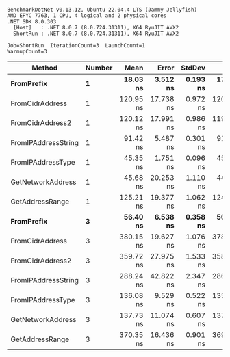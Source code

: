 ```

BenchmarkDotNet v0.13.12, Ubuntu 22.04.4 LTS (Jammy Jellyfish)
AMD EPYC 7763, 1 CPU, 4 logical and 2 physical cores
.NET SDK 8.0.303
  [Host]   : .NET 8.0.7 (8.0.724.31311), X64 RyuJIT AVX2
  ShortRun : .NET 8.0.7 (8.0.724.31311), X64 RyuJIT AVX2

Job=ShortRun  IterationCount=3  LaunchCount=1  
WarmupCount=3  

```
| Method              | Number | Mean      | Error     | StdDev   | Min       | Max       | Gen0   | Allocated |
|-------------------- |------- |----------:|----------:|---------:|----------:|----------:|-------:|----------:|
| **FromPrefix**          | **1**      |  **18.03 ns** |  **3.512 ns** | **0.193 ns** |  **17.89 ns** |  **18.25 ns** | **0.0007** |      **56 B** |
| FromCidrAddress     | 1      | 120.95 ns | 17.738 ns | 0.972 ns | 120.17 ns | 122.04 ns | 0.0012 |     112 B |
| FromCidrAddress2    | 1      | 120.12 ns | 17.991 ns | 0.986 ns | 119.16 ns | 121.13 ns | 0.0012 |     112 B |
| FromIPAddressString | 1      |  91.42 ns |  5.487 ns | 0.301 ns |  91.23 ns |  91.77 ns | 0.0006 |      56 B |
| FromIPAddressType   | 1      |  45.35 ns |  1.751 ns | 0.096 ns |  45.29 ns |  45.46 ns | 0.0010 |      88 B |
| GetNetworkAddress   | 1      |  45.68 ns | 20.253 ns | 1.110 ns |  44.40 ns |  46.44 ns | 0.0007 |      56 B |
| GetAddressRange     | 1      | 125.21 ns | 19.377 ns | 1.062 ns | 124.00 ns | 125.99 ns | 0.0019 |     168 B |
| **FromPrefix**          | **3**      |  **56.40 ns** |  **6.538 ns** | **0.358 ns** |  **56.09 ns** |  **56.79 ns** | **0.0020** |     **168 B** |
| FromCidrAddress     | 3      | 380.15 ns | 19.627 ns | 1.076 ns | 378.94 ns | 381.01 ns | 0.0038 |     336 B |
| FromCidrAddress2    | 3      | 359.72 ns | 27.975 ns | 1.533 ns | 358.42 ns | 361.41 ns | 0.0038 |     336 B |
| FromIPAddressString | 3      | 288.24 ns | 42.822 ns | 2.347 ns | 286.83 ns | 290.95 ns | 0.0019 |     168 B |
| FromIPAddressType   | 3      | 136.08 ns |  9.529 ns | 0.522 ns | 135.77 ns | 136.69 ns | 0.0031 |     264 B |
| GetNetworkAddress   | 3      | 137.73 ns | 11.074 ns | 0.607 ns | 137.38 ns | 138.44 ns | 0.0019 |     168 B |
| GetAddressRange     | 3      | 370.35 ns | 16.436 ns | 0.901 ns | 369.51 ns | 371.30 ns | 0.0057 |     504 B |

